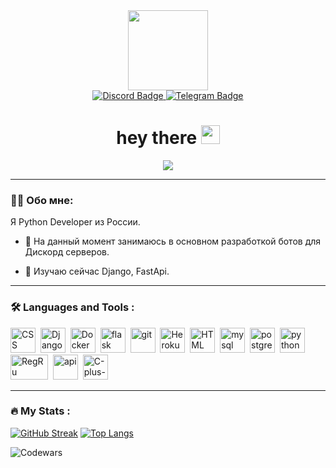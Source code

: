 <div id="header" align="center"">
  <img src="https://cdn.discordapp.com/avatars/573078029052674058/a_a0da2e0b173dc7f6ad558d42832fd398.gif" width="128"/>
</div>

<div id="badges" align="center">
  <a href="https://discordapp.com/users/573078029052674058/">
    <img src="https://img.shields.io/badge/Discord-black?style=for-the-badge&logo=discord&logoColor=blue" alt="Discord Badge"/>
  </a>
  <a href="https://t.me/Zi_ddd_d">
    <img src="https://img.shields.io/badge/Telegram-black?style=for-the-badge&logo=telegram&logoColor=white" alt="Telegram Badge"/>
  </a>
</div>

<h1 align="center">
  hey there
  <img src="https://media.giphy.com/media/hvRJCLFzcasrR4ia7z/giphy.gif" width="30px"/>
</h1>

<div align="center">
  <img src="https://cdn.discordapp.com/banners/573078029052674058/a_777d5b08e15445e718c6ab8a6b8e8ce5.gif?size=1024"/>
</div>

 ---

### :man_technologist: Обо мне:
Я Python Developer из России.

- :telescope: На данный момент занимаюсь в основном разработкой ботов для Дискорд серверов.

- :seedling: Изучаю сейчас Django, FastApi.

---
### :hammer_and_wrench: Languages and Tools :
<div>
  <img src="https://github.com/Zloiben/Profile/blob/main/assets/css3.png" title="CSS" alt="CSS" width="40" height="40"/>&nbsp;
  <img src="https://github.com/Zloiben/Profile/blob/main/assets/dj.png" title="Django" alt="Django" width="40" height="40"/>&nbsp;
  <img src="https://github.com/Zloiben/Profile/blob/main/assets/docker.png" title="Docker" alt="Docker" width="40" height="40"/>&nbsp;
  <img src="https://github.com/Zloiben/Profile/blob/main/assets/flask.png" title="flask" alt="flask" width="40" height="40"/>&nbsp;
  <img src="https://github.com/Zloiben/Profile/blob/main/assets/git.png" title="git" alt="git" width="40" height="40"/>&nbsp;
  <img src="https://github.com/Zloiben/Profile/blob/main/assets/heroku.png" title="Heroku" alt="Heroku " width="40" height="40"/>&nbsp;
  <img src="https://github.com/Zloiben/Profile/blob/main/assets/html-5.png"  title="HTML" alt="HTML" width="40" height="40"/>&nbsp;
  <img src="https://github.com/Zloiben/Profile/blob/main/assets/mysql-logo.png" title="mysql" alt="mysql" width="40" height="40"/>&nbsp;
  <img src="https://github.com/Zloiben/Profile/blob/main/assets/postgreesql.png" title="postgreesql" alt="postgreesql" width="40" height="40"/>&nbsp;
  <img src="https://github.com/Zloiben/Profile/blob/main/assets/python.png" title="python" alt="python" width="40" height="40"/>&nbsp;
  <img src="https://github.com/Zloiben/Profile/blob/main/assets/reg_ru.webp" title="RegRu"  alt="RegRu" width="60" height="40"/>&nbsp;
  <img src="https://github.com/Zloiben/Profile/blob/main/assets/api.png" title="api"  alt="api" width="40" height="40"/>&nbsp;
   <img src="https://github.com/Zloiben/Profile/blob/main/assets/c-plus-plus-logo.png" title="C-plus-plus"  alt="C-plus-plus" width="40" height="40"/>&nbsp;
</div>
 
---

### :fire: My Stats :
  
[![GitHub Streak](http://github-readme-streak-stats.herokuapp.com?user=Zloiben&theme=tokyonight&hide_border=true&locale=ru&date_format=M%20j%5B%2C%20Y%5D)](https://git.io/streak-stats)
                                                                                                                   [![Top Langs](https://github-readme-stats.vercel.app/api/top-langs/?username=Zloiben&layout=compact&theme=tokyonight)](https://github.com/anuraghazra/github-readme-stats)

![Codewars](https://github.r2v.ch/codewars?user=zloiben&name=true&top_languages=true&stroke=%23b362ff&theme=purple_dark)
